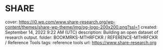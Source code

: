 # SHARE

cover: https://i0.wp.com/www.share-research.org/wp-content/themes/share-wp-theme/img/og-logo-200x200.png?ssl=1
created: September 14, 2022 9:22 AM (UTC)
description: Building an open dataset of research output.
folder: BOOKMRKS-MTHRFCKR / REFERENCE-MTHRFCKR / Reference Tools
tags: reference tools
url: https://www.share-research.org